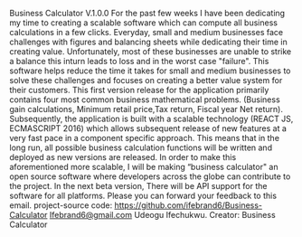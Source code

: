 Business Calculator V.1.0.0
For the past few weeks I have been dedicating my time to creating a scalable software which can compute all business calculations in a few clicks.
Everyday, small and medium businesses face challenges with figures and balancing sheets while dedicating their time in creating value.
Unfortunately, most of these businesses are unable to strike a balance this inturn leads to loss and in the worst case "failure".
This software helps reduce the time it takes for small and medium businesses to solve these challenges and focuses on creating a better value system for their customers.
This first version release for the application  primarily contains four most common business mathematical problems. (Business gain calculations, Minimum retail price,Tax return, Fiscal year Net return).
Subsequently, the application is built with a scalable technology (REACT JS, ECMASCRIPT 2016) which allows subsequent release of new features at a very fast pace in a component specific approach.
This means that in the long run, all possible business calculation functions will be written and deployed as new versions are released.
In order to make this aforementioned more scalable, I will be making “business calculator" an open source software where developers across the globe can contribute to the project.
In the next beta version, There will be API support for the software for all platforms.
Please you can forward your feedback to this email.
project-source code: https://github.com/ifebrand6/Business-Calculator
Ifebrand6@gmail.com
Udeogu Ifechukwu.
Creator: Business Calculator
